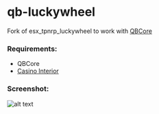 # qb-luckywheel
Fork of esx_tpnrp_luckywheel to work with [QBCore](https://github.com/qbcore-framework)

### Requirements:
- QBCore
- [Casino Interior](https://forum.cfx.re/t/cayo-perico-casino-dlc-ipl-loader/)

### Screenshot:

![alt text](https://cdn.izmystic.gay/images/guzv42g9.jpg)
